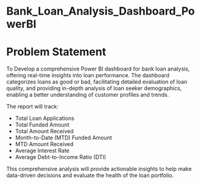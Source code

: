 # Bank_Loan_Analysis_Dashboard_PowerBI

# Problem Statement
To Develop a comprehensive Power BI dashboard for bank loan analysis, offering real-time insights into loan performance. The dashboard categorizes loans as good or bad, facilitating detailed evaluation of loan quality, and providing in-depth analysis of loan seeker demographics, enabling a better understanding of customer profiles and trends. <br />

The report will track:
* Total Loan Applications
* Total Funded Amount
* Total Amount Received
* Month-to-Date (MTD) Funded Amount
* MTD Amount Received
* Average Interest Rate
* Average Debt-to-Income Ratio (DTI)

This comprehensive analysis will provide actionable insights to help make data-driven decisions and evaluate the health of the loan portfolio.
